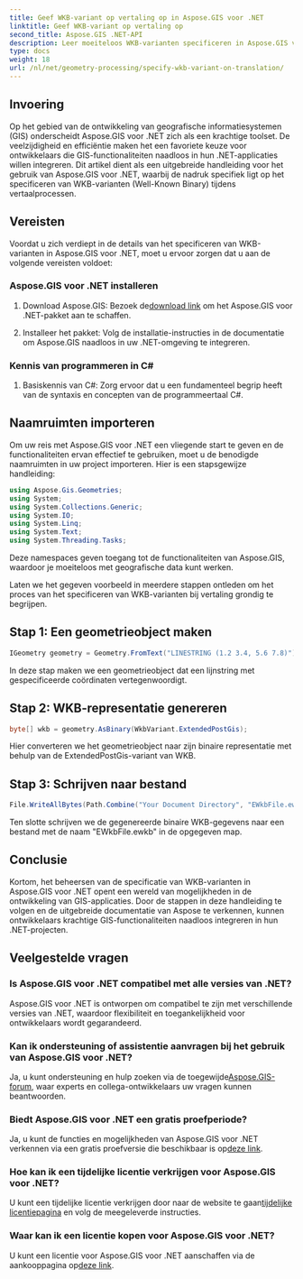 ```yaml
---
title: Geef WKB-variant op vertaling op in Aspose.GIS voor .NET
linktitle: Geef WKB-variant op vertaling op
second_title: Aspose.GIS .NET-API
description: Leer moeiteloos WKB-varianten specificeren in Aspose.GIS voor .NET met deze uitgebreide handleiding. Vergroot uw GIS-ontwikkelingsvaardigheden.
type: docs
weight: 18
url: /nl/net/geometry-processing/specify-wkb-variant-on-translation/
---
```

## Invoering
Op het gebied van de ontwikkeling van geografische informatiesystemen (GIS) onderscheidt Aspose.GIS voor .NET zich als een krachtige toolset. De veelzijdigheid en efficiëntie maken het een favoriete keuze voor ontwikkelaars die GIS-functionaliteiten naadloos in hun .NET-applicaties willen integreren. Dit artikel dient als een uitgebreide handleiding voor het gebruik van Aspose.GIS voor .NET, waarbij de nadruk specifiek ligt op het specificeren van WKB-varianten (Well-Known Binary) tijdens vertaalprocessen.
## Vereisten
Voordat u zich verdiept in de details van het specificeren van WKB-varianten in Aspose.GIS voor .NET, moet u ervoor zorgen dat u aan de volgende vereisten voldoet:
### Aspose.GIS voor .NET installeren
1. Download Aspose.GIS: Bezoek de[download link](https://releases.aspose.com/gis/net/) om het Aspose.GIS voor .NET-pakket aan te schaffen.
   
2. Installeer het pakket: Volg de installatie-instructies in de documentatie om Aspose.GIS naadloos in uw .NET-omgeving te integreren.
### Kennis van programmeren in C#
1. Basiskennis van C#: Zorg ervoor dat u een fundamenteel begrip heeft van de syntaxis en concepten van de programmeertaal C#.

## Naamruimten importeren
Om uw reis met Aspose.GIS voor .NET een vliegende start te geven en de functionaliteiten ervan effectief te gebruiken, moet u de benodigde naamruimten in uw project importeren. Hier is een stapsgewijze handleiding:

```csharp
using Aspose.Gis.Geometries;
using System;
using System.Collections.Generic;
using System.IO;
using System.Linq;
using System.Text;
using System.Threading.Tasks;
```
Deze namespaces geven toegang tot de functionaliteiten van Aspose.GIS, waardoor je moeiteloos met geografische data kunt werken.

Laten we het gegeven voorbeeld in meerdere stappen ontleden om het proces van het specificeren van WKB-varianten bij vertaling grondig te begrijpen.
## Stap 1: Een geometrieobject maken
```csharp
IGeometry geometry = Geometry.FromText("LINESTRING (1.2 3.4, 5.6 7.8)");
```
In deze stap maken we een geometrieobject dat een lijnstring met gespecificeerde coördinaten vertegenwoordigt.
## Stap 2: WKB-representatie genereren
```csharp
byte[] wkb = geometry.AsBinary(WkbVariant.ExtendedPostGis);
```
Hier converteren we het geometrieobject naar zijn binaire representatie met behulp van de ExtendedPostGis-variant van WKB.
## Stap 3: Schrijven naar bestand
```csharp
File.WriteAllBytes(Path.Combine("Your Document Directory", "EWkbFile.ewkb"), wkb);
```
Ten slotte schrijven we de gegenereerde binaire WKB-gegevens naar een bestand met de naam "EWkbFile.ewkb" in de opgegeven map.

## Conclusie
Kortom, het beheersen van de specificatie van WKB-varianten in Aspose.GIS voor .NET opent een wereld van mogelijkheden in de ontwikkeling van GIS-applicaties. Door de stappen in deze handleiding te volgen en de uitgebreide documentatie van Aspose te verkennen, kunnen ontwikkelaars krachtige GIS-functionaliteiten naadloos integreren in hun .NET-projecten.
## Veelgestelde vragen
### Is Aspose.GIS voor .NET compatibel met alle versies van .NET?
Aspose.GIS voor .NET is ontworpen om compatibel te zijn met verschillende versies van .NET, waardoor flexibiliteit en toegankelijkheid voor ontwikkelaars wordt gegarandeerd.
### Kan ik ondersteuning of assistentie aanvragen bij het gebruik van Aspose.GIS voor .NET?
 Ja, u kunt ondersteuning en hulp zoeken via de toegewijde[Aspose.GIS-forum](https://forum.aspose.com/c/gis/33), waar experts en collega-ontwikkelaars uw vragen kunnen beantwoorden.
### Biedt Aspose.GIS voor .NET een gratis proefperiode?
 Ja, u kunt de functies en mogelijkheden van Aspose.GIS voor .NET verkennen via een gratis proefversie die beschikbaar is op[deze link](https://releases.aspose.com/).
### Hoe kan ik een tijdelijke licentie verkrijgen voor Aspose.GIS voor .NET?
 U kunt een tijdelijke licentie verkrijgen door naar de website te gaan[tijdelijke licentiepagina](https://purchase.aspose.com/temporary-license/) en volg de meegeleverde instructies.
### Waar kan ik een licentie kopen voor Aspose.GIS voor .NET?
 U kunt een licentie voor Aspose.GIS voor .NET aanschaffen via de aankooppagina op[deze link](https://purchase.aspose.com/buy).